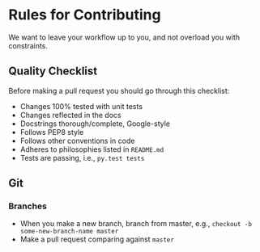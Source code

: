# Rules for Contributing

We want to leave your workflow up to you, and not
overload you with constraints.

## Quality Checklist

Before making a pull request you should go through
this checklist:

  * Changes 100% tested with unit tests
  * Changes reflected in the docs
  * Docstrings thorough/complete, Google-style
  * Follows PEP8 style
  * Follows other conventions in code
  * Adheres to philosophies listed in `README.md`
  * Tests are passing, i.e., `py.test tests`

## Git

### Branches

  * When you make a new branch, branch from master, e.g.,
    `checkout -b some-new-branch-name master`
  * Make a pull request comparing against `master`
